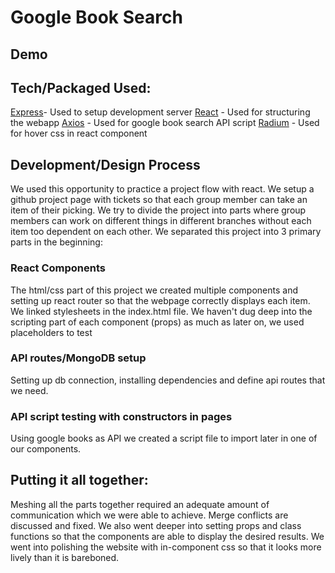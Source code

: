 # Google Book Search

## Demo 


## Tech/Packaged Used:
[Express](https://expressjs.com/)- Used to setup development server
[React](https://reactjs.org/) - Used for structuring the webapp
[Axios](https://www.npmjs.com/package/axios) - Used for google book search API script
[Radium](https://www.npmjs.com/package/radium) - Used for hover css in react component


## Development/Design Process

We used this opportunity to practice a project flow with react. We setup a github project page with tickets so that each group member can take an item of their picking. We try to divide the project into parts where group members can work on different things in different branches without each item too dependent on each other. We separated this project into 3 primary parts in the beginning:

### React Components
The html/css part of this project we created multiple components and setting up react router so that the webpage correctly displays each item. We linked stylesheets in the index.html file. We haven't dug deep into the scripting part of each component (props) as much as later on, we used placeholders to test

### API routes/MongoDB setup
Setting up db connection, installing dependencies and define api routes that we need. 

### API script testing with constructors in pages
Using google books as API we created a script file to import later in one of our components.

## Putting it all together:
Meshing all the parts together required an adequate amount of communication which we were able to achieve. Merge conflicts are discussed and fixed. We also went deeper into setting props and class functions so that the components are able to display the desired results. We went into polishing the website with in-component css so that it looks more lively than it is bareboned. 

### 

